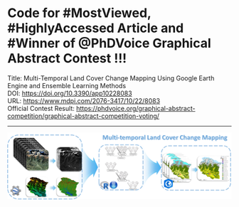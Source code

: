 # Code for #MostViewed, #HighlyAccessed Article and #Winner of @PhDVoice Graphical Abstract Contest !!!

Title: Multi-Temporal Land Cover Change Mapping Using Google Earth Engine and Ensemble Learning Methods </br>
DOI: https://doi.org/10.3390/app10228083 </br>
URL: https://www.mdpi.com/2076-3417/10/22/8083 </br>
Official Contest Result: https://phdvoice.org/graphical-abstract-competition/graphical-abstract-competition-voting/ </br>
___
<img src="https://github.com/wagle1996/Multi-temporal-Landcover-mapping/blob/main/applsci-10-08083-ag.png" width="auto" height="auto">
